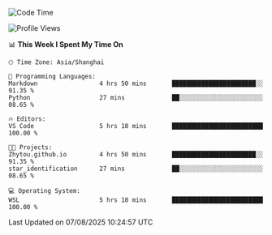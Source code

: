 <!--START_SECTION:waka-->
![Code Time](http://img.shields.io/badge/Code%20Time-3%2C059%20hrs%2049%20mins-blue)

![Profile Views](http://img.shields.io/badge/Profile%20Views-1-blue)

📊 **This Week I Spent My Time On** 

```text
🕑︎ Time Zone: Asia/Shanghai

💬 Programming Languages: 
Markdown                 4 hrs 50 mins       ███████████████████████░░   91.35 % 
Python                   27 mins             ██░░░░░░░░░░░░░░░░░░░░░░░   08.65 % 

🔥 Editors: 
VS Code                  5 hrs 18 mins       █████████████████████████   100.00 % 

🐱‍💻 Projects: 
Zhytou.github.io         4 hrs 50 mins       ███████████████████████░░   91.35 % 
star_identification      27 mins             ██░░░░░░░░░░░░░░░░░░░░░░░   08.65 % 

💻 Operating System: 
WSL                      5 hrs 18 mins       █████████████████████████   100.00 % 
```


 Last Updated on 07/08/2025 10:24:57 UTC
<!--END_SECTION:waka-->